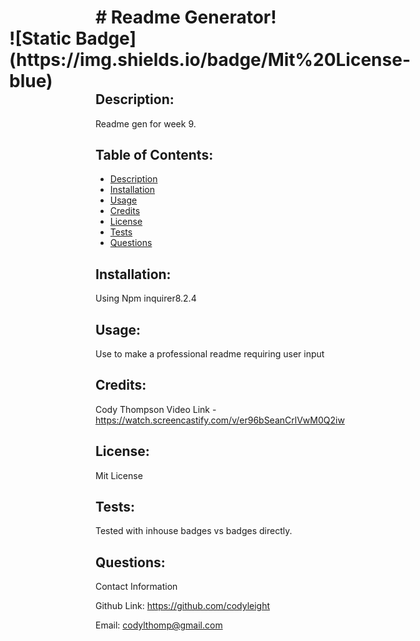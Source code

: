<h1 style="border-bottom: none;"># Readme Generator!  <span style="float: right;">![Static Badge](https://img.shields.io/badge/Mit%20License-blue)</span>
    
## Description:

Readme gen for week 9.

## Table of Contents:

- [Description](#description)
- [Installation](#installation)
- [Usage](#usage)
- [Credits](#credits)
- [License](#license)
- [Tests](#tests)
- [Questions](#questions)

## Installation:

Using Npm inquirer8.2.4

## Usage:

Use to make a professional readme requiring user input

## Credits:

Cody Thompson
Video Link - https://watch.screencastify.com/v/er96bSeanCrlVwM0Q2iw

## License:

Mit License

## Tests:

Tested with inhouse badges vs badges directly.

## Questions:

Contact Information

Github Link: https://github.com/codyleight

Email: codylthomp@gmail.com
 
 
 
 

 
 
 
 
